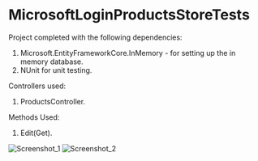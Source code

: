 # MicrosoftLoginProductsStoreTests


Project completed with the following dependencies:

1. Microsoft.EntityFrameworkCore.InMemory - for setting up the in memory database.
2. NUnit for unit testing.


Controllers used:

1. ProductsController.

Methods Used:

1. Edit(Get).


![Screenshot_1](https://user-images.githubusercontent.com/97986494/184280423-5026f1a9-8bd4-4cc5-80de-8f1847d35cbf.png)
![Screenshot_2](https://user-images.githubusercontent.com/97986494/184280429-32bdb844-5d3f-40e7-ade1-219cee886a4c.png)
